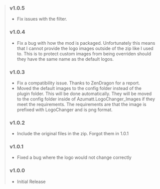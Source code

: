 > ### v1.0.5
> - Fix issues with the filter.
> ### v1.0.4
> - Fix a bug with how the mod is packaged. Unfortunately this means that I cannot provide the logo images outside of
    the zip like I used to. This is to protect custom images from being overriden should they have the same name as the
    default logos.
> ### v1.0.3
> - Fix a compatibility issue. Thanks to ZenDragon for a report.
> - Moved the default images to the config folder instead of the plugin folder. This will be done automatically. They
    will be moved to the config folder inside of Azumatt.LogoChanger_Images if they meet the requirements. The
    requirements are that the image is prefixed with LogoChanger and is png format.
> ### v1.0.2
> - Include the original files in the zip. Forgot them in 1.0.1
> ### v1.0.1
> - Fixed a bug where the logo would not change correctly
> ### v1.0.0
> - Initial Release
